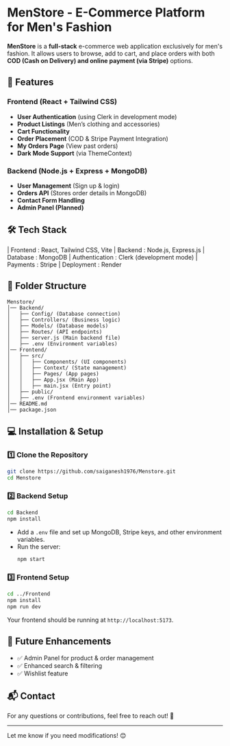 # **MenStore - E-Commerce Platform for Men's Fashion**  

**MenStore** is a **full-stack** e-commerce web application exclusively for men's fashion. It allows users to browse, add to cart, and place orders with both **COD (Cash on Delivery) and online payment (via Stripe)** options.  

## **🚀 Features**  

### **Frontend (React + Tailwind CSS)**  
- **User Authentication** (using Clerk in development mode)  
- **Product Listings** (Men’s clothing and accessories)  
- **Cart Functionality**  
- **Order Placement** (COD & Stripe Payment Integration)  
- **My Orders Page** (View past orders)  
- **Dark Mode Support** (via ThemeContext)  

### **Backend (Node.js + Express + MongoDB)**  
- **User Management** (Sign up & login)  
- **Orders API** (Stores order details in MongoDB)  
- **Contact Form Handling**  
- **Admin Panel (Planned)**  

## **🛠️ Tech Stack**  

| Frontend : React, Tailwind CSS, Vite 
| Backend : Node.js, Express.js 
| Database : MongoDB
| Authentication : Clerk (development mode) 
| Payments : Stripe 
| Deployment : Render

## **📂 Folder Structure**  

```
Menstore/
│── Backend/
│   ├── Config/ (Database connection)
│   ├── Controllers/ (Business logic)
│   ├── Models/ (Database models)
│   ├── Routes/ (API endpoints)
│   ├── server.js (Main backend file)
│   ├── .env (Environment variables)
│── Frontend/
│   ├── src/
│   │   ├── Components/ (UI components)
│   │   ├── Context/ (State management)
│   │   ├── Pages/ (App pages)
│   │   ├── App.jsx (Main App)
│   │   ├── main.jsx (Entry point)
│   ├── public/
│   ├── .env (Frontend environment variables)
│── README.md
│── package.json
```

## **💻 Installation & Setup**  

### **1️⃣ Clone the Repository**  
```bash
git clone https://github.com/saiganesh1976/Menstore.git
cd Menstore
```

### **2️⃣ Backend Setup**  
```bash
cd Backend
npm install
```
- Add a `.env` file and set up MongoDB, Stripe keys, and other environment variables.  
- Run the server:  
  ```bash
  npm start
  ```

### **3️⃣ Frontend Setup**  
```bash
cd ../Frontend
npm install
npm run dev
```
Your frontend should be running at `http://localhost:5173`.

## **📌 Future Enhancements**  
- ✅ Admin Panel for product & order management  
- ✅ Enhanced search & filtering  
- ✅ Wishlist feature  

## **📬 Contact**  
For any questions or contributions, feel free to reach out! 🚀  

---

Let me know if you need modifications! 😊
